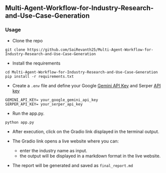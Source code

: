 ##  Multi-Agent-Workflow-for-Industry-Research-and-Use-Case-Generation

### Usage
- Clone the repo
```
git clone https://github.com/SaiRevanth25/Multi-Agent-Workflow-for-Industry-Research-and-Use-Case-Generation
```
- Install the requirements
```
cd Multi-Agent-Workflow-for-Industry-Research-and-Use-Case-Generation
pip install -r requirements.txt
```
- Create a `.env` file and define your Google [Gemini API Key](https://aistudio.google.com/apikey) and Serper [API key](https://serper.dev/)
```
GEMINI_API_KEY= your_google_gemini_api_key
SERPER_API_KEY= your_serper_api_key
```

- Run the app.py.
```
python app.py
```
- After execution, click on the Gradio link displayed in the terminal output.
- The Gradio link opens a live website where you can:
  - enter the industry name as input.
  - the output will be displayed in a markdown format in the live website.

- The report will be generated and saved as `final_report.md` 
